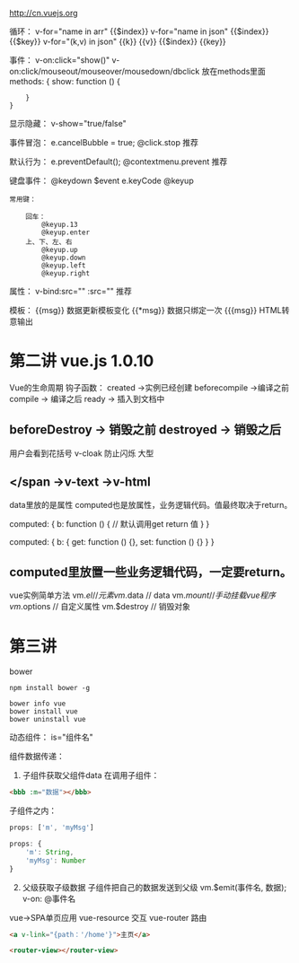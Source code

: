 http://cn.vuejs.org

循环：
    v-for="name in arr"
        {{$index}}
    v-for="name in json"
        {{$index}} {{$key}}
    v-for="(k,v) in json"
        {{k}} {{v}} {{$index}} {{key}}

事件：
    v-on:click="show()"
    v-on:click/mouseout/mouseover/mousedown/dbclick
    放在methods里面
    methods: {
        show: function () {
            
        }
    }
显示隐藏：
    v-show="true/false"

事件冒泡：
    e.cancelBubble = true;
    @click.stop 推荐

默认行为：
    e.preventDefault();
    @contextmenu.prevent 推荐

键盘事件：
    @keydown $event e.keyCode
    @keyup 

    常用键：

        回车：
            @keyup.13
            @keyup.enter
        上、下、左、右
            @keyup.up
            @keyup.down
            @keyup.left
            @keyup.right

属性：
    v-bind:src=""
    :src="" 推荐

模板：
    {{msg}} 数据更新模板变化 
    {{*msg}} 数据只绑定一次
    {{{msg}} HTML转意输出

# 第二讲 vue.js 1.0.10
Vue的生命周期
钩子函数：
created ->实例已经创建
beforecompile ->编译之前
compile -> 编译之后
ready -> 插入到文档中

beforeDestroy -> 销毁之前
destroyed -> 销毁之后
------------------------
用户会看到花括号 
v-cloak 防止闪烁 大型

<span v-text="msg"></span ->v-text
<span v-html="msg"></span> ->v-html
--------------------------------------

data里放的是属性
computed也是放属性，业务逻辑代码。值最终取决于return。

computed: {
    b: function () {    // 默认调用get
        return 值
    }
}

computed: {
    b: {
        get: function () {},
        set: function () {}
    }
}

computed里放置一些业务逻辑代码，一定要return。
-----------------------------------------
vue实例简单方法
vm.$el // 元素
vm.$data // data
vm.$mount // 手动挂载vue程序
vm.$options // 自定义属性
vm.$destroy // 销毁对象

# 第三讲
bower
```node
npm install bower -g

bower info vue
bower install vue
bower uninstall vue
```

动态组件：  is="组件名"

组件数据传递：
1. 子组件获取父组件data
在调用子组件：
```html    
<bbb :m="数据"></bbb>
```

子组件之内：
```js
props: ['m', 'myMsg']

props: {
    'm': String,
    'myMsg': Number
}
```
2. 父级获取子级数据
子组件把自己的数据发送到父级
vm.$emit(事件名, 数据);
v-on:  @事件名

vue->SPA单页应用
vue-resource 交互
vue-router 路由

```html
<a v-link="{path：'/home'}">主页</a>

<router-view></router-view>
```